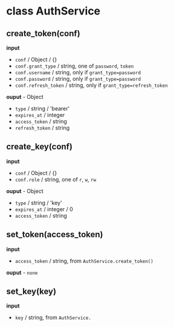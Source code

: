 # class AuthService

## create_token(conf)

**input**

* `conf` / Object / {}
* `conf.grant_type` / string, one of `password`, `token`
* `conf.username` / string, only if `grant_type=password`
* `conf.password` / string, only if `grant_type=password`
* `conf.refresh_token` /  string, only if `grant_type=refresh_token`

**ouput** - Object

* `type` / string / 'bearer'
* `expires_at` / integer
* `access_token` / string
* `refresh_token` / string

## create_key(conf)

**input**

* `conf` / Object / {}
* `conf.role` / string, one of `r`, `w`, `rw`

**ouput** - Object

* `type` / string / 'key'
* `expires_at` / integer / 0
* `access_token` / string


## set_token(access_token)

**input**

* `access_token` / string, from `AuthService.create_token()`

**ouput** - `none`

## set_key(key)

**input**

* `key` / string, from `AuthService.`
